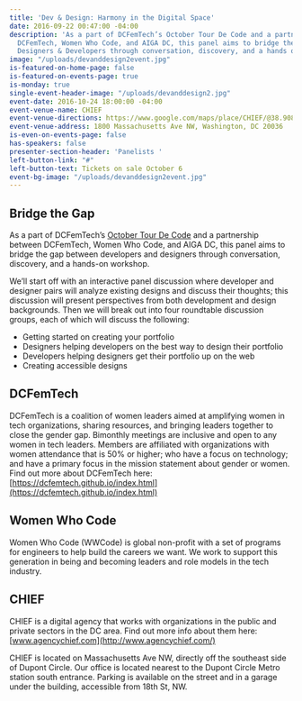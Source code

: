 ```yaml
---
title: 'Dev & Design: Harmony in the Digital Space'
date: 2016-09-22 00:47:00 -04:00
description: 'As a part of DCFemTech’s October Tour De Code and a partnership between
  DCFemTech, Women Who Code, and AIGA DC, this panel aims to bridge the gap between
  Designers & Developers through conversation, discovery, and a hands on workshop. '
image: "/uploads/devanddesign2event.jpg"
is-featured-on-home-page: false
is-featured-on-events-page: true
is-monday: true
single-event-header-image: "/uploads/devanddesign2.jpg"
event-date: 2016-10-24 18:00:00 -04:00
event-venue-name: CHIEF
event-venue-directions: https://www.google.com/maps/place/CHIEF/@38.9089576,-77.0443892,17z/data=!3m1!4b1!4m5!3m4!1s0x89b7b7b83b507b8b:0xb3dfd1d1f168108!8m2!3d38.9089576!4d-77.0422005
event-venue-address: 1800 Massachusetts Ave NW, Washington, DC 20036
is-even-on-events-page: false
has-speakers: false
presenter-section-header: 'Panelists '
left-button-link: "#"
left-button-text: Tickets on sale October 6
event-bg-image: "/uploads/devanddesign2event.jpg"
---
```


## Bridge the Gap

As a part of DCFemTech’s [October Tour De Code](http://dcfemtech.github.io/tourdecode) and a partnership between DCFemTech, Women Who Code, and AIGA DC, this panel aims to bridge the gap between developers and designers through conversation, discovery, and a hands-on workshop. 

We’ll start off with an interactive panel discussion where developer and designer pairs will analyze existing designs and discuss their thoughts; this discussion will present perspectives from both development and design backgrounds. Then we will break out into four roundtable discussion groups, each of which will discuss the following:

* Getting started on creating your portfolio 
* Designers helping developers on the best way to design their portfolio 
* Developers helping designers get their portfolio up on the web 
* Creating accessible designs

## DCFemTech

DCFemTech is a coalition of women leaders aimed at amplifying women in tech organizations, sharing resources, and bringing leaders together to close the gender gap. Bimonthly meetings are inclusive and open to any women in tech leaders. Members are affiliated with organizations with women attendance that is 50% or higher; who have a focus on technology; and have a primary focus in the mission statement about gender or women. Find out more about DCFemTech here: [https://dcfemtech.github.io/index.html](https://dcfemtech.github.io/index.html) 

## Women Who Code

Women Who Code (WWCode) is global non-profit with a set of programs for engineers to help build the careers we want. We work to support this generation in being and becoming leaders and role models in the tech industry.

## CHIEF

CHIEF is a digital agency that works with organizations in the public and private sectors in the DC area. Find out more info about them here: 
[www.agencychief.com](http://www.agencychief.com/) 

CHIEF is located on Massachusetts Ave NW, directly off the southeast side of Dupont Circle. Our office is located nearest to the Dupont Circle Metro station south entrance. Parking is available on the street and in a garage under the building, accessible from 18th St, NW. 